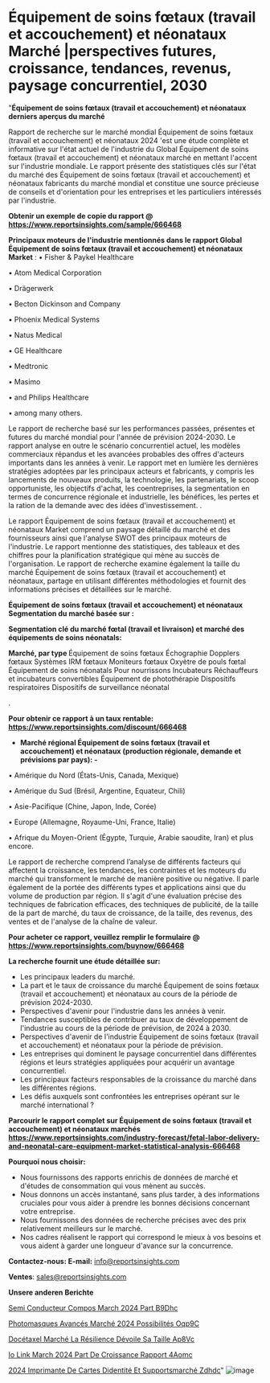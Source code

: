 # Équipement de soins fœtaux (travail et accouchement) et néonataux Marché |perspectives futures, croissance, tendances, revenus, paysage concurrentiel, 2030

"<strong>Équipement de soins fœtaux (travail et accouchement) et néonataux derniers aperçus du marché</strong>

Rapport de recherche sur le marché mondial Équipement de soins fœtaux (travail et accouchement) et néonataux 2024 'est une étude complète et informative sur l'état actuel de l'industrie du Global Équipement de soins fœtaux (travail et accouchement) et néonataux marché en mettant l'accent sur l'industrie mondiale. Le rapport présente des statistiques clés sur l'état du marché des Équipement de soins fœtaux (travail et accouchement) et néonataux fabricants du marché mondial et constitue une source précieuse de conseils et d'orientation pour les entreprises et les particuliers intéressés par l'industrie.

<strong>Obtenir un exemple de copie du rapport @ <a href=https://www.reportsinsights.com/sample/666468>https://www.reportsinsights.com/sample/666468</a></strong>

<strong>Principaux moteurs de l'industrie mentionnés dans le rapport Global Équipement de soins fœtaux (travail et accouchement) et néonataux Market</strong> :
• Fisher & Paykel Healthcare

• Atom Medical Corporation

• Drägerwerk

• Becton Dickinson and Company

• Phoenix Medical Systems

• Natus Medical

• GE Healthcare

• Medtronic

• Masimo

• and Philips Healthcare

• among many others.

Le rapport de recherche basé sur les performances passées, présentes et futures du marché mondial pour l'année de prévision 2024-2030. Le rapport analyse en outre le scénario concurrentiel actuel, les modèles commerciaux répandus et les avancées probables des offres d'acteurs importants dans les années à venir. Le rapport met en lumière les dernières stratégies adoptées par les principaux acteurs et fabricants, y compris les lancements de nouveaux produits, la technologie, les partenariats, le scoop opportuniste, les objectifs d'achat, les coentreprises, la segmentation en termes de concurrence régionale et industrielle, les bénéfices, les pertes et la ration de la demande avec des idées d'investissement. .

Le rapport Équipement de soins fœtaux (travail et accouchement) et néonataux Market comprend un paysage détaillé du marché et des fournisseurs ainsi que l'analyse SWOT des principaux moteurs de l'industrie. Le rapport mentionne des statistiques, des tableaux et des chiffres pour la planification stratégique qui mène au succès de l'organisation. Le rapport de recherche examine également la taille du marché Équipement de soins fœtaux (travail et accouchement) et néonataux, partage en utilisant différentes méthodologies et fournit des informations précises et détaillées sur le marché.

<strong>Équipement de soins fœtaux (travail et accouchement) et néonataux Segmentation du marché basée sur :</strong>

<strong> Segmentation clé du marché fœtal (travail et livraison) et marché des équipements de soins néonatals: </strong>

<strong> Marché, par type </strong>
Équipement de soins fœtaux
Échographie
Dopplers fœtaux
Systèmes IRM fœtaux
Moniteurs fœtaux
Oxyètre de pouls fœtal
Équipement de soins néonatals
Pour nourrissons
Incubateurs
Réchauffeurs et incubateurs convertibles
Équipement de photothérapie
Dispositifs respiratoires
Dispositifs de surveillance néonatal

.

<strong>Pour obtenir ce rapport à un taux rentable: <a href=https://www.reportsinsights.com/discount/666468>https://www.reportsinsights.com/discount/666468</a></strong>
<ul>
  <li><strong>Marché régional Équipement de soins fœtaux (travail et accouchement) et néonataux (production régionale, demande et prévisions par pays): -</strong></li>
</ul>
• Amérique du Nord (États-Unis, Canada, Mexique)

• Amérique du Sud (Brésil, Argentine, Equateur, Chili)

• Asie-Pacifique (Chine, Japon, Inde, Corée)

• Europe (Allemagne, Royaume-Uni, France, Italie)

• Afrique du Moyen-Orient (Égypte, Turquie, Arabie saoudite, Iran) et plus encore.

Le rapport de recherche comprend l’analyse de différents facteurs qui affectent la croissance, les tendances, les contraintes et les moteurs du marché qui transforment le marché de manière positive ou négative. Il parle également de la portée des différents types et applications ainsi que du volume de production par région. Il s'agit d'une évaluation précise des techniques de fabrication efficaces, des techniques de publicité, de la taille de la part de marché, du taux de croissance, de la taille, des revenus, des ventes et de l'analyse de la chaîne de valeur.

<strong>Pour acheter ce rapport, veuillez remplir le formulaire @   <a href=https://www.reportsinsights.com/buynow/666468>https://www.reportsinsights.com/buynow/666468</a></strong>

<strong>La recherche fournit une étude détaillée sur:</strong>
<ul>
  <li>Les principaux leaders du marché.</li>
  <li>La part et le taux de croissance du marché Équipement de soins fœtaux (travail et accouchement) et néonataux au cours de la période de prévision 2024-2030.</li>
  <li>Perspectives d'avenir pour l'industrie dans les années à venir.</li>
  <li>Tendances susceptibles de contribuer au taux de développement de l'industrie au cours de la période de prévision, de 2024 à 2030.</li>
  <li>Perspectives d'avenir de l'industrie Équipement de soins fœtaux (travail et accouchement) et néonataux pour la période de prévision.</li>
  <li>Les entreprises qui dominent le paysage concurrentiel dans différentes régions et leurs stratégies appliquées pour acquérir un avantage concurrentiel.</li>
  <li>Les principaux facteurs responsables de la croissance du marché dans les différentes régions.</li>
  <li>Les défis auxquels sont confrontées les entreprises opérant sur le marché international ?</li>
</ul>

<strong>Parcourir le rapport complet sur Équipement de soins fœtaux (travail et accouchement) et néonataux marchés <a href=https://www.reportsinsights.com/industry-forecast/fetal-labor-delivery-and-neonatal-care-equipment-market-statistical-analysis-666468>https://www.reportsinsights.com/industry-forecast/fetal-labor-delivery-and-neonatal-care-equipment-market-statistical-analysis-666468</a></strong>

<strong>Pourquoi nous choisir:</strong>
<ul>
  <li>Nous fournissons des rapports enrichis de données de marché et d'études de consommation qui vous mènent au succès.</li>
  <li>Nous donnons un accès instantané, sans plus tarder, à des informations cruciales pour vous aider à prendre les bonnes décisions concernant votre entreprise.</li>
  <li>Nous fournissons des données de recherche précises avec des prix relativement meilleurs sur le marché.</li>
  <li>Nos cadres réalisent le rapport qui correspond le mieux à vos besoins et vous aident à garder une longueur d'avance sur la concurrence.</li>
</ul>
<strong>Contactez-nous:
</strong><strong>E-mail:</strong> <a href=mailto:info@reportsinsights.com>info@reportsinsights.com</a>

<strong>Ventes</strong>: <a href=mailto:sales@reportsinsights.com>sales@reportsinsights.com</a>

<strong>Unsere anderen Berichte</strong>

<a href=https://www.linkedin.com/pulse/semi-conducteur-compos%C3%A9-march%C3%A9-2024-part-b9dhc/>Semi Conducteur Compos March 2024 Part B9Dhc</a>

<a href=https://www.linkedin.com/pulse/photomasques-avancés-marché-2024-possibilités-oqp9c/>Photomasques Avancés Marché 2024 Possibilités Oqp9C</a>

<a href=https://www.linkedin.com/pulse/docétaxel-marché-la-résilience-dévoile-sa-taille-ap8vc/>Docétaxel Marché La Résilience Dévoile Sa Taille Ap8Vc</a>

<a href=https://www.linkedin.com/pulse/io-link-march%C3%A9-2024-part-de-croissance-rapport-4aomc/>Io Link March 2024 Part De Croissance Rapport 4Aomc</a>

<a href=https://www.linkedin.com/pulse/2024-imprimante-de-cartes-didentité-et-supportsmarché-zdhdc/>2024 Imprimante De Cartes Didentité Et Supportsmarché Zdhdc</a>"
![image](https://github.com/daminid12/RImarketreport/assets/158430485/06fa42de-c6ec-4a25-a540-ce230cdbe7db)
